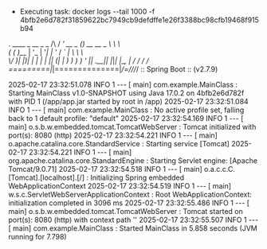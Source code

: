  *  Executing task: docker logs --tail 1000 -f 4bfb2e6d782f31859622bc7949cb9defdffe1e26f3388bc98cfb19468f915b94 


  .   ____          _            __ _ _
 /\\ / ___'_ __ _ _(_)_ __  __ _ \ \ \ \
( ( )\___ | '_ | '_| | '_ \/ _` | \ \ \ \
 \\/  ___)| |_)| | | | | || (_| |  ) ) ) )
  '  |____| .__|_| |_|_| |_\__, | / / / /
 =========|_|==============|___/=/_/_/_/
 :: Spring Boot ::                (v2.7.9)

2025-02-17 23:32:51.078  INFO 1 --- [           main] com.example.MainClass                    : Starting MainClass v1.0-SNAPSHOT using Java 17.0.2 on 4bfb2e6d782f with PID 1 (/app/app.jar started by root in /app)
2025-02-17 23:32:51.084  INFO 1 --- [           main] com.example.MainClass                    : No active profile set, falling back to 1 default profile: "default"
2025-02-17 23:32:54.169  INFO 1 --- [           main] o.s.b.w.embedded.tomcat.TomcatWebServer  : Tomcat initialized with port(s): 8080 (http)
2025-02-17 23:32:54.221  INFO 1 --- [           main] o.apache.catalina.core.StandardService   : Starting service [Tomcat]
2025-02-17 23:32:54.221  INFO 1 --- [           main] org.apache.catalina.core.StandardEngine  : Starting Servlet engine: [Apache Tomcat/9.0.71]
2025-02-17 23:32:54.518  INFO 1 --- [           main] o.a.c.c.C.[Tomcat].[localhost].[/]       : Initializing Spring embedded WebApplicationContext
2025-02-17 23:32:54.519  INFO 1 --- [           main] w.s.c.ServletWebServerApplicationContext : Root WebApplicationContext: initialization completed in 3096 ms
2025-02-17 23:32:55.486  INFO 1 --- [           main] o.s.b.w.embedded.tomcat.TomcatWebServer  : Tomcat started on port(s): 8080 (http) with context path ''
2025-02-17 23:32:55.507  INFO 1 --- [           main] com.example.MainClass                    : Started MainClass in 5.858 seconds (JVM running for 7.798)